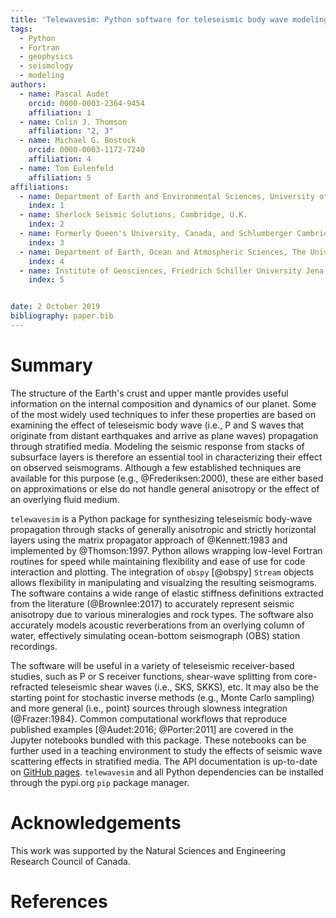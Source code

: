 ```yaml
---
title: 'Telewavesim: Python software for teleseismic body wave modeling'
tags:
  - Python
  - Fortran
  - geophysics
  - seismology
  - modeling
authors:
  - name: Pascal Audet
    orcid: 0000-0003-2364-9454
    affiliation: 1
  - name: Colin J. Thomson
    affiliation: "2, 3"
  - name: Michael G. Bostock
    orcid: 0000-0003-1172-7240
    affiliation: 4
  - name: Tom Eulenfeld
    affiliation: 5
affiliations:
  - name: Department of Earth and Environmental Sciences, University of Ottawa, Canada
    index: 1
  - name: Sherlock Seismic Solutions, Cambridge, U.K.
    index: 2
  - name: Formerly Queen's University, Canada, and Schlumberger Cambridge Research, U.K.
    index: 3
  - name: Department of Earth, Ocean and Atmospheric Sciences, The University of British Columbia, Canada
    index: 4
  - name: Institute of Geosciences, Friedrich Schiller University Jena, Germany
    index: 5


date: 2 October 2019
bibliography: paper.bib
---
```


# Summary

The structure of the Earth's crust and upper mantle provides useful information on the 
internal composition and dynamics of our planet. Some of the most widely used techniques
to infer these properties are based on examining the effect of teleseismic body wave 
(i.e., P and S waves that originate from distant earthquakes and arrive as plane waves)
propagation through stratified media. Modeling the 
seismic response from stacks of subsurface layers is therefore an essential tool in 
characterizing their effect on observed seismograms. Although a few established techniques
are available for this purpose (e.g., @Frederiksen:2000), these are either based on 
approximations or else do not handle general anisotropy or the effect of an overlying
fluid medium.

``telewavesim`` is a Python package for synthesizing teleseismic 
body-wave propagation through stacks of generally anisotropic and strictly horizontal 
layers using the matrix propagator approach of @Kennett:1983 and implemented by
@Thomson:1997. Python 
allows wrapping low-level Fortran routines for speed while maintaining flexibility
and ease of use for code interaction and plotting. The integration of ``obspy`` 
[@obspy] ``Stream`` objects allows flexibility in manipulating and visualzing 
the resulting seismograms. The software contains a wide range of elastic stiffness 
definitions extracted from the literature (@Brownlee:2017) to accurately represent 
seismic anisotropy due to various mineralogies and rock types. The software also 
accurately models acoustic reverberations from an overlying column of water, 
effectively simulating ocean-bottom seismograph (OBS) station recordings. 

The software will be useful in a variety of teleseismic receiver-based studies, 
such as P or S receiver functions, shear-wave splitting from 
core-refracted teleseismic shear waves (i.e., SKS, SKKS), etc. It may also be the 
starting point for stochastic inverse methods (e.g., Monte Carlo sampling) and more
general (i.e., point) sources through slowness integration (@Frazer:1984}. Common 
computational workflows that reproduce published examples [@Audet:2016; @Porter:2011] 
are covered in the Jupyter notebooks bundled with this package. These notebooks 
can be further used in a teaching environment to study the effects of seismic wave 
scattering effects in stratified media. The API documentation is up-to-date on 
[GitHub pages](https://paudetseis.github.io/Telewavesim/). `telewavesim` and all Python
dependencies can be installed through the pypi.org `pip` package manager.

# Acknowledgements

This work was supported by the Natural Sciences and Engineering Research Council of Canada.

# References